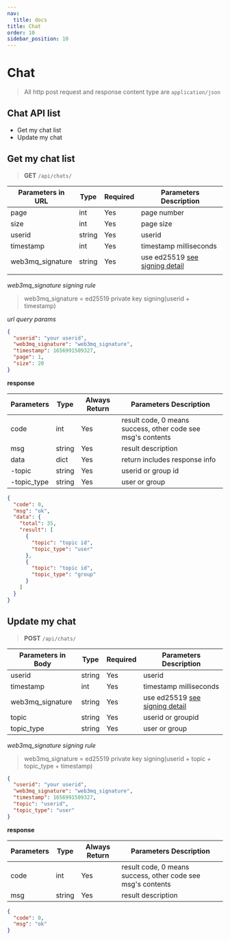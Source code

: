```yaml
---
nav:
  title: docs
title: Chat
order: 10
sidebar_position: 10
---
```


# Chat

> All http post request and response content type are `application/json`

## Chat API list

- Get my chat list
- Update my chat

## Get my chat list

> **GET** `/api/chats/`

| Parameters in URL | Type   | Required | Parameters Description                               |
| ----------------- | ------ | -------- | ---------------------------------------------------- |
| page              | int    | Yes      | page number                                          |
| size              | int    | Yes      | page size                                            |
| userid            | string | Yes      | userid                                               |
| timestamp         | int    | Yes      | timestamp milliseconds                               |
| web3mq_signature  | string | Yes      | use ed25519 [see signing detail](/docs/Web3MQ-API/signature) |
|                   |

_web3mq_signature signing rule_

> web3mq_signature = ed25519 private key signing(userid + timestamp)

_url query params_

```json
{
  "userid": "your userid",
  "web3mq_signature": "web3mq_signature",
  "timestamp": 1656991509327,
  "page": 1,
  "size": 20
}
```

**response**

| Parameters  | Type   | Always Return | Parameters Description                                      |
| ----------- | ------ | ------------- | ----------------------------------------------------------- |
| code        | int    | Yes           | result code, 0 means success, other code see msg's contents |
| msg         | string | Yes           | result description                                          |
| data        | dict   | Yes           | return includes response info                               |
| -topic      | string | Yes           | userid or group id                                          |
| -topic_type | string | Yes           | user or group                                               |

```json
{
  "code": 0,
  "msg": "ok",
  "data": {
    "total": 35,
    "result": [
      {
        "topic": "topic id",
        "topic_type": "user"
      },
      {
        "topic": "topic id",
        "topic_type": "group"
      }
    ]
  }
}
```

## Update my chat

> **POST** `/api/chats/`

| Parameters in Body | Type   | Required | Parameters Description                               |
| ------------------ | ------ | -------- | ---------------------------------------------------- |
| userid             | string | Yes      | userid                                               |
| timestamp          | int    | Yes      | timestamp milliseconds                               |
| web3mq_signature   | string | Yes      | use ed25519 [see signing detail](/docs/Web3MQ-API/signature) |
| topic              | string | Yes      | userid or groupid                                    |
| topic_type         | string | Yes      | user or group                                        |

_web3mq_signature signing rule_

> web3mq_signature = ed25519 private key signing(userid + topic + topic_type + timestamp)

```json
{
  "userid": "your userid",
  "web3mq_signature": "web3mq_signature",
  "timestamp": 1656991509327,
  "topic": "userid",
  "topic_type": "user"
}
```

**response**

| Parameters | Type   | Always Return | Parameters Description                                      |
| ---------- | ------ | ------------- | ----------------------------------------------------------- |
| code       | int    | Yes           | result code, 0 means success, other code see msg's contents |
| msg        | string | Yes           | result description                                          |

```json
{
  "code": 0,
  "msg": "ok"
}
```
